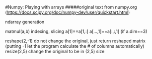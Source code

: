 #Numpy: Playing with arrays
#####original text from numpy.org (https://docs.scipy.org/doc/numpy-dev/user/quickstart.html)

ndarray generation

matmul(a,b) 
indexing, slicing
a[1]==a[1,:]
a[...,1]==a[:,:,1] (if a.dim==3) 

reshape(2,-1) do not change the original, just return reshaped matrix
  (putting -1 let the program calculate the # of columns automatically)
resize(2,5) change the original to be in (2,5) size


